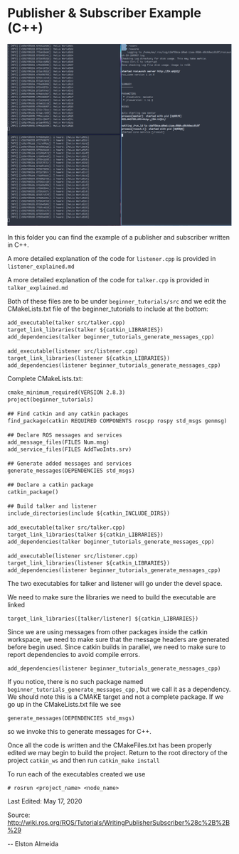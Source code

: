# Publisher & Subscriber Example (C++)

![header](/ROS/Images/PubSubBanner.png)

In this folder you can find the example of a publisher and subscriber written in C++. 

A more detailed explanation of the code for `listener.cpp`  is provided in `listener_explained.md`

A more detailed explanation of the code for `talker.cpp` is provided in `talker_explained.md`

Both of these files are to be under `beginner_tutorials/src` and we edit the CMakeLists.txt file of the beginner_tutorials to include at the bottom:

```
add_executable(talker src/talker.cpp)
target_link_libraries(talker ${catkin_LIBRARIES})
add_dependencies(talker beginner_tutorials_generate_messages_cpp)

add_executable(listener src/listener.cpp)
target_link_libraries(listener ${catkin_LIBRARIES})
add_dependencies(listener beginner_tutorials_generate_messages_cpp)
```

Complete CMakeLists.txt:

```
cmake_minimum_required(VERSION 2.8.3)
project(beginner_tutorials)

## Find catkin and any catkin packages
find_package(catkin REQUIRED COMPONENTS roscpp rospy std_msgs genmsg)

## Declare ROS messages and services
add_message_files(FILES Num.msg)
add_service_files(FILES AddTwoInts.srv)

## Generate added messages and services
generate_messages(DEPENDENCIES std_msgs)

## Declare a catkin package
catkin_package()

## Build talker and listener
include_directories(include ${catkin_INCLUDE_DIRS})

add_executable(talker src/talker.cpp)
target_link_libraries(talker ${catkin_LIBRARIES})
add_dependencies(talker beginner_tutorials_generate_messages_cpp)

add_executable(listener src/listener.cpp)
target_link_libraries(listener ${catkin_LIBRARIES})
add_dependencies(listener beginner_tutorials_generate_messages_cpp)
```

The two executables for talker and listener will go under the devel space. 

We need to make sure the libraries we need to build the executable are linked

```
target_link_libraries([talker/listener] ${catkin_LIBRARIES})
```

Since we are using messages from other packages inside the catkin workspace, we need to make sure that the message headers are generated before begin used. Since catkin builds in parallel, we need to make sure to report dependencies to avoid compile errors. 

```
add_dependencies(listener beginner_tutorials_generate_messages_cpp)
```

If you notice, there is no such package named `beginner_tutorials_generate_messages_cpp` , but we call it as a dependency. We should note this is a CMAKE target and not a complete package. If we go up in the CMakeLists.txt file we see

```
generate_messages(DEPENDENCIES std_msgs)
```

so we invoke this to generate messages for C++.


Once all the code is written and the CMakeFiles.txt has been properly edited we may begin to build the project. Return to the root directory of the project `catkin_ws` and then run `catkin_make install`

To run each of the executables created we use
```
# rosrun <project_name> <node_name>
```


Last Edited: May 17, 2020


Source: http://wiki.ros.org/ROS/Tutorials/WritingPublisherSubscriber%28c%2B%2B%29


-- Elston Almeida

